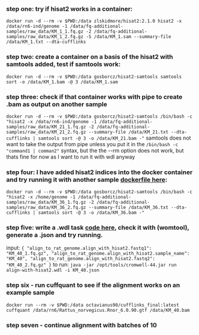 ### step one: try if hisat2 works in a container:
`
docker run -d --rm -v $PWD:/data zlskidmore/hisat2:2.1.0 hisat2 -x /data/rn6-ind/genome -1 /data/fq-additional-samples/raw_data/KM_1_1.fq.gz -2 /data/fq-additional-samples/raw_data/KM_1_2.fq.gz -S /data/KM_1.sam --summary-file /data/KM_1.txt --dta-cufflinks
`

### step two: create a container on a basis of the hisat2 with samtools added, test if samtools work:
`
docker run -d --rm -v $PWD:/data gosborcz/hisat2-samtools samtools sort -o /data/KM_1.bam -@ 3 /data/KM_1.sam
`

### step three: check if that container works with pipe to create .bam as output on another sample
`
docker run -d --rm -v $PWD:/data gosborcz/hisat2-samtools /bin/bash -c "hisat2 -x /data/rn6-ind/genome -1 /data/fq-additional-samples/raw_data/KM_21_1.fq.gz -2 /data/fq-additional-samples/raw_data/KM_21_2.fq.gz --summary-file /data/KM_21.txt --dta-cufflinks | samtools sort -@ 3 -o /data/KM_21.bam -"
`
samtools does not want to take the output from pipe unless you put it in the `/bin/bash -c "command1 | comman2"` syntax, but the the --rm option does not work, but thats fine for now as I want to run it with wdl anyway

### step four: I have added hisat2 indices into the docker container and try running it with another sample [dockerfile here](https://github.com/gosborcz/workflows/blob/master/hisat2-samtools-dockerfile):
`
docker run -d --rm -v $PWD:/data gosborcz/hisat2-samtools /bin/bash -c "hisat2 -x /home/genome -1 /data/fq-additional-samples/raw_data/KM_36_1.fq.gz -2 /data/fq-additional-samples/raw_data/KM_36_2.fq.gz --summary-file /data/KM_36.txt --dta-cufflinks | samtools sort -@ 3 -o /data/KM_36.bam -"
`
### step five: write a .wdl task [code here](https://github.com/gosborcz/workflows/blob/master/align-with-hisat2-to-rat-genome), check it with (womtool), generate a .json and try running.
input:
`{
  "align_to_rat_genome.align_with_hisat2.fastq1": "KM_40_1.fq.gz",
  "align_to_rat_genome.align_with_hisat2.sample_name": "KM_40",
  "align_to_rat_genome.align_with_hisat2.fastq2": "KM_40_2.fq.gz"
}`
to run:
`java -jar /opt/tools/cromwell-44.jar run align-with-hisat2.wdl -i KM_40.json`

### step six - run cuffquant to see if the alignment works on an example sample
`docker run --rm -v $PWD:/data octavianus90/cufflinks_final:latest cuffquant /data/rn6/Rattus_norvegicus.Rnor_6.0.90.gtf /data/KM_40.bam`


### step seven - continue alignment with batches of 10

